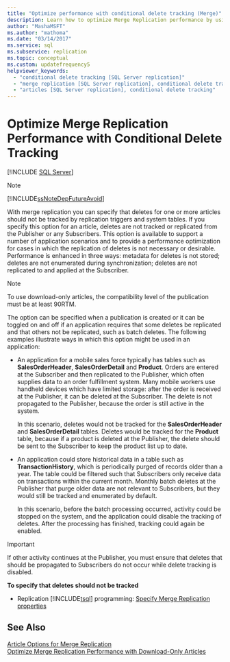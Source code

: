 ```yaml
---
title: "Optimize performance with conditional delete tracking (Merge)"
description: Learn how to optimize Merge Replication performance by using conditional delete tracking for SQL Server.
author: "MashaMSFT"
ms.author: "mathoma"
ms.date: "03/14/2017"
ms.service: sql
ms.subservice: replication
ms.topic: conceptual
ms.custom: updatefrequency5
helpviewer_keywords:
  - "conditional delete tracking [SQL Server replication]"
  - "merge replication [SQL Server replication], conditional delete tracking"
  - "articles [SQL Server replication], conditional delete tracking"
---
```

# Optimize Merge Replication Performance with Conditional Delete Tracking
[!INCLUDE [SQL Server](../../../includes/applies-to-version/sqlserver.md)]
    
> [!NOTE]  
>  [!INCLUDE[ssNoteDepFutureAvoid](../../../includes/ssnotedepfutureavoid-md.md)]  
  
 With merge replication you can specify that deletes for one or more articles should not be tracked by replication triggers and system tables. If you specify this option for an article, deletes are not tracked or replicated from the Publisher or any Subscribers. This option is available to support a number of application scenarios and to provide a performance optimization for cases in which the replication of deletes is not necessary or desirable. Performance is enhanced in three ways: metadata for deletes is not stored; deletes are not enumerated during synchronization; deletes are not replicated to and applied at the Subscriber.  
  
> [!NOTE]  
>  To use download-only articles, the compatibility level of the publication must be at least 90RTM.  
  
 The option can be specified when a publication is created or it can be toggled on and off if an application requires that some deletes be replicated and that others not be replicated, such as batch deletes. The following examples illustrate ways in which this option might be used in an application:  
  
-   An application for a mobile sales force typically has tables such as **SalesOrderHeader**, **SalesOrderDetail** and **Product**. Orders are entered at the Subscriber and then replicated to the Publisher, which often supplies data to an order fulfillment system. Many mobile workers use handheld devices which have limited storage: after the order is received at the Publisher, it can be deleted at the Subscriber. The delete is not propagated to the Publisher, because the order is still active in the system.  
  
     In this scenario, deletes would not be tracked for the **SalesOrderHeader** and **SalesOrderDetail** tables. Deletes would be tracked for the **Product** table, because if a product is deleted at the Publisher, the delete should be sent to the Subscriber to keep the product list up to date.  
  
-   An application could store historical data in a table such as **TransactionHistory**, which is periodically purged of records older than a year. The table could be filtered such that Subscribers only receive data on transactions within the current month. Monthly batch deletes at the Publisher that purge older data are not relevant to Subscribers, but they would still be tracked and enumerated by default.  
  
     In this scenario, before the batch processing occurred, activity could be stopped on the system, and the application could disable the tracking of deletes. After the processing has finished, tracking could again be enabled.  
  
> [!IMPORTANT]  
>  If other activity continues at the Publisher, you must ensure that deletes that should be propagated to Subscribers do not occur while delete tracking is disabled.  
  
 **To specify that deletes should not be tracked**  
  
-   Replication [!INCLUDE[tsql](../../../includes/tsql-md.md)] programming: [Specify Merge Replication properties](../../../relational-databases/replication/merge/specify-merge-replication-properties.md)  
  
## See Also  
 [Article Options for Merge Replication](../../../relational-databases/replication/merge/article-options-for-merge-replication.md)   
 [Optimize Merge Replication Performance with Download-Only Articles](../../../relational-databases/replication/merge/optimize-merge-replication-performance-with-download-only-articles.md)  
  
  
